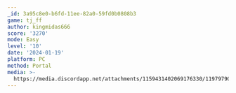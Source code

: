 ```yaml
---
_id: 3a95c8e0-b6fd-11ee-82a0-59fd0b0808b3
game: tj_ff
author: kingmidas666
score: '3270'
mode: Easy
level: '10'
date: '2024-01-19'
platform: PC
method: Portal
media: >-
  https://media.discordapp.net/attachments/1159431402069176330/1197979050958921819/Screenshot_2024-01-19_19.00.52.png?ex=65bd3bef&is=65aac6ef&hm=f35cfef535a10694d85175318bab5032e71f3587186e4a41bbeb8571926ced18&=&format=webp&quality=lossless
---
```


